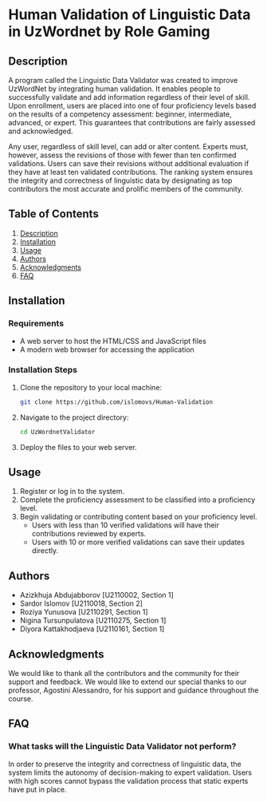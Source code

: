 # Human Validation of Linguistic Data in UzWordnet by Role Gaming

## Description
A program called the Linguistic Data Validator was created to improve UzWordNet by integrating human validation. It enables people to successfully validate and add information regardless of their level of skill. Upon enrollment, users are placed into one of four proficiency levels based on the results of a competency assessment: beginner, intermediate, advanced, or expert. This guarantees that contributions are fairly assessed and acknowledged.

Any user, regardless of skill level, can add or alter content. Experts must, however, assess the revisions of those with fewer than ten confirmed validations. Users can save their revisions without additional evaluation if they have at least ten validated contributions. The ranking system ensures the integrity and correctness of linguistic data by designating as top contributors the most accurate and prolific members of the community.

## Table of Contents
1. [Description](#description)
2. [Installation](#installation)
3. [Usage](#usage)
4. [Authors](#authors)
5. [Acknowledgments](#acknowledgments)
6. [FAQ](#faq)

## Installation
### Requirements
- A web server to host the HTML/CSS and JavaScript files
- A modern web browser for accessing the application

### Installation Steps
1. Clone the repository to your local machine:
   ```bash
   git clone https://github.com/islomovs/Human-Validation
   ```
2. Navigate to the project directory:
   ```bash
   cd UzWordnetValidator
   ```
3. Deploy the files to your web server.

## Usage
1. Register or log in to the system.
2. Complete the proficiency assessment to be classified into a proficiency level.
3. Begin validating or contributing content based on your proficiency level.
   - Users with less than 10 verified validations will have their contributions reviewed by experts.
   - Users with 10 or more verified validations can save their updates directly.

## Authors
- Azizkhuja Abdujabborov [U2110002, Section 1]
- Sardor Islomov [U2110018, Section 2]
- Roziya Yunusova [U2110291, Section 1]
- Nigina Tursunpulatova [U2110275, Section 1]
- Diyora Kattakhodjaeva [U2110161, Section 1]

## Acknowledgments
We would like to thank all the contributors and the community for their support and feedback.
We would like to extend our special thanks to our professor, Agostini Alessandro, for his support and guidance throughout the course.

## FAQ
### What tasks will the Linguistic Data Validator not perform?
In order to preserve the integrity and correctness of linguistic data, the system limits the autonomy of decision-making to expert validation. Users with high scores cannot bypass the validation process that static experts have put in place.
